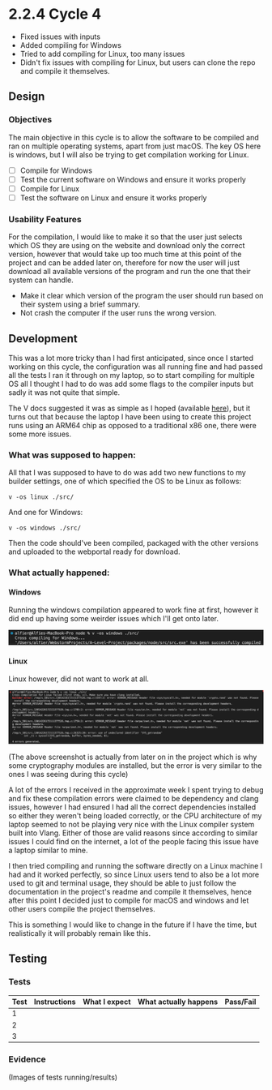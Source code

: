 # 2.2.4 Cycle 4

* Fixed issues with inputs
* Added compiling for Windows
* Tried to add compiling for Linux, too many issues
* Didn't fix issues with compiling for Linux, but users can clone the repo and compile it themselves.

## Design

### Objectives

The main objective in this cycle is to allow the software to be compiled and ran on multiple operating systems, apart from just macOS. The key OS here is windows, but I will also be trying to get compilation working for Linux.

* [ ] Compile for Windows
* [ ] Test the current software on Windows and ensure it works properly
* [ ] Compile for Linux
* [ ] Test the software on Linux and ensure it works properly

### Usability Features

For the compilation, I would like to make it so that the user just selects which OS they are using on the website and download only the correct version, however that would take up too much time at this point of the project and can be added later on, therefore for now the user will just download all available versions of the program and run the one that their system can handle.

* Make it clear which version of the program the user should run based on their system using a brief summary.
* Not crash the computer if the user runs the wrong version.

## Development

This was a lot more tricky than I had first anticipated, since once I started working on this cycle, the configuration was all running fine and had passed all the tests I ran it through on my laptop, so to start compiling for multiple OS all I thought I had to do was add some flags to the compiler inputs but sadly it was not quite that simple.

The V docs suggested it was as simple as I hoped (available [here](https://github.com/vlang/v/blob/master/doc/docs.md#cross-compilation)), but it turns out that because the laptop I have been using to create this project runs using an ARM64 chip as opposed to a traditional x86 one, there were some more issues.

### What was supposed to happen:

All that I was supposed to have to do was add two new functions to my builder settings, one of which specified the OS to be Linux as follows:

```
v -os linux ./src/
```

And one for Windows:

```
v -os windows ./src/
```

Then the code should've been compiled, packaged with the other versions and uploaded to the webportal ready for download.

### What actually happened:

#### Windows

Running the windows compilation appeared to work fine at first, however it did end up having some weirder issues which I'll get onto later.

![Compiling for windows](<../.gitbook/assets/image (8).png>)

#### Linux

Linux however, did not want to work at all.

![Errors following the Linux compilation attempts.](../.gitbook/assets/image.png)

(The above screenshot is actually from later on in the project which is why some cryptography modules are installed, but the error is very similar to the ones I was seeing during this cycle)

A lot of the errors I received in the approximate week I spent trying to debug and fix these compilation errors were claimed to be dependency and clang issues, however I had ensured I had all the correct dependencies installed so either they weren't being loaded correctly, or the CPU architecture of my laptop seemed to not be playing very nice with the Linux compiler system built into Vlang. Either of those are valid reasons since according to similar issues I could find on the internet, a lot of the people facing this issue have a laptop similar to mine.

I then tried compiling and running the software directly on a Linux machine I had and it worked perfectly, so since Linux users tend to also be a lot more used to git and terminal usage, they should be able to just follow the documentation in the project's readme and compile it themselves, hence after this point I decided just to compile for macOS and windows and let other users compile the project themselves.

This is something I would like to change in the future if I have the time, but realistically it will probably remain like this.

## Testing

### Tests

| Test | Instructions | What I expect | What actually happens | Pass/Fail |
| ---- | ------------ | ------------- | --------------------- | --------- |
| 1    |              |               |                       |           |
| 2    |              |               |                       |           |
| 3    |              |               |                       |           |

### Evidence

(Images of tests running/results)
